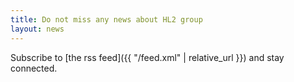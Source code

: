 ```yaml
---
title: Do not miss any news about HL2 group
layout: news
---
```


Subscribe to [the rss feed]({{ "/feed.xml" | relative_url }}) and stay connected.

